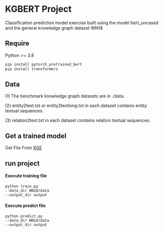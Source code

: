 # KGBERT Project

Classification prediction model exercise built using the model bert_uncased and the general knowledge graph dataset WN18

## Require

Python >= 3.8

```bash
pip install pytorch_pretrained_bert
pip install transformers
```

## Data

(1) The benchmark knowledge graph datasets are in ./data.

(2) entity2text.txt or entity2textlong.txt in each dataset contains entity textual sequences.

(3) relation2text.txt in each dataset contains relation textual sequences.

## Get a trained model

Get File From [KGE](https://drive.google.com/drive/folders/12Wa7fY-oMAYWGlZJ3lCesOhZt97U02zE?usp=sharing)

## run project

#### Execute training file

```shell
python train.py
--data_dir WN18/data
--output_dir output
```
#### Execute predict file
```shell
python predict.py
--data_dir WN18/data
--output_dir output
```
